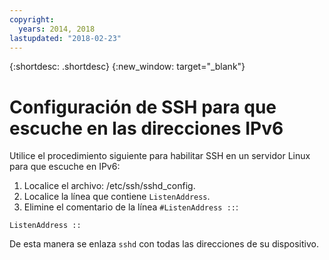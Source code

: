 ```yaml
---
copyright:
  years: 2014, 2018
lastupdated: "2018-02-23"
---
```


{:shortdesc: .shortdesc}
{:new_window: target="_blank"}

# Configuración de SSH para que escuche en las direcciones IPv6

Utilice el procedimiento siguiente para habilitar SSH en un servidor Linux para que escuche en IPv6:
1. Localice el archivo: /etc/ssh/sshd_config.
2. Localice la línea que contiene `ListenAddress`.
3. Elimine el comentario de la línea `#ListenAddress ::`:
```
ListenAddress ::
```

De esta manera se enlaza `sshd` con todas las direcciones de su dispositivo.
